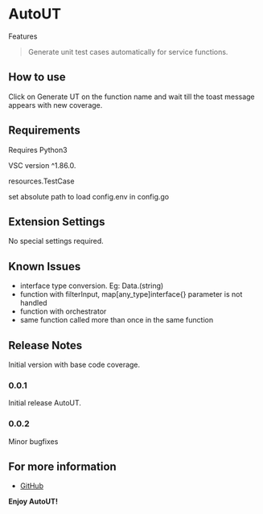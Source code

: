 # AutoUT

Features

> Generate unit test cases automatically for service functions.

## How to use

Click on Generate UT on the function name and wait till the toast message appears with new coverage.

## Requirements

Requires Python3

VSC version ^1.86.0.

resources.TestCase

set absolute path to load config.env in config.go

## Extension Settings

No special settings required.

## Known Issues

- interface type conversion. Eg: Data.(string)
- function with filterInput, map[any_type]interface{} parameter is not handled
- function with orchestrator
- same function called more than once in the same function

## Release Notes

Initial version with base code coverage.

### 0.0.1

Initial release AutoUT.

### 0.0.2

Minor bugfixes

## For more information

* [GitHub](https://github.com/Adhithyanadhi/auto-ut)

**Enjoy AutoUT!**
